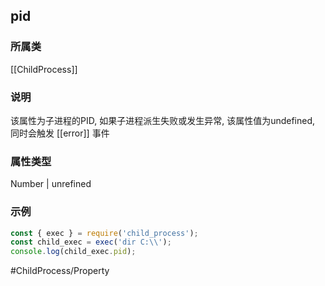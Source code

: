 ## pid
### 所属类
[[ChildProcess]]

### 说明
该属性为子进程的PID, 如果子进程派生失败或发生异常, 该属性值为undefined, 同时会触发 [[error]] 事件

### 属性类型
Number \| unrefined

### 示例
```javascript
const { exec } = require('child_process');
const child_exec = exec('dir C:\\');
console.log(child_exec.pid);
```

#ChildProcess/Property 